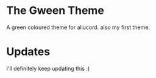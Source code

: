 # The Gween Theme

A green coloured theme for aliucord. also my first theme.

# Updates

I'll definitely keep updating this :)

